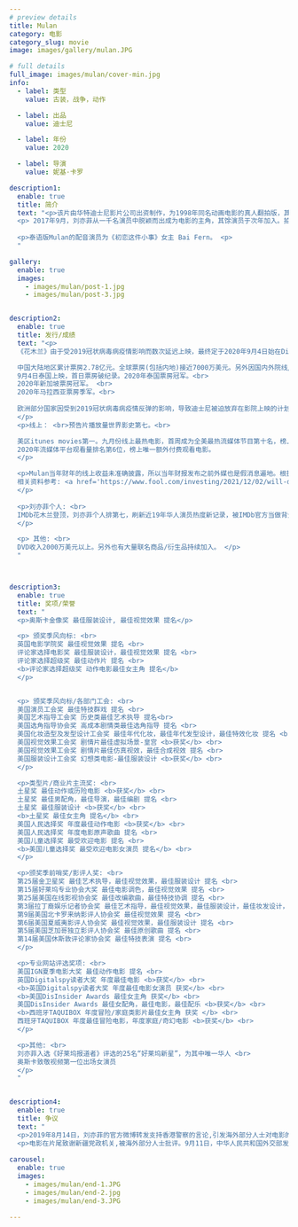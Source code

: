 ```yaml
---
# preview details
title: Mulan
category: 电影
category_slug: movie
image: images/gallery/mulan.JPG

# full details
full_image: images/mulan/cover-min.jpg
info:
  - label: 类型
    value: 古装，战争，动作

  - label: 出品
    value: 迪士尼

  - label: 年份
    value: 2020

  - label: 导演
    value: 妮基·卡罗

description1:
  enable: true
  title: 简介
  text: "<p>该片由华特迪士尼影片公司出资制作，为1998年同名动画电影的真人翻拍版，其内容改编自中国民间传说，主要描述一位名为花木兰的女子代父从军的巾帼英雄故事。主角花木兰由刘亦菲饰演，亦包括甄子丹、李截、安柚鑫、巩俐和李连杰等人演出。 </p>
  <p> 2017年9月，刘亦菲从一千名演员中脱颖而出成为电影的主角，其馀演员于次年加入。拍摄作业于2018年8月开始，持续到11月，主要在新西兰和中国大陆进行。 </p>
  
  <p>泰语版Mulan的配音演员为《初恋这件小事》女主 Bai Fern。 <p>
  "

gallery:
  enable: true
  images:
    - images/mulan/post-1.jpg
    - images/mulan/post-3.jpg


description2:
  enable: true
  title: 发行/成绩
  text: "<p>
  《花木兰》由于受2019冠状病毒病疫情影响而数次延迟上映，最终定于2020年9月4日始在Disney+通过Disney+首映许可证上线播出和部份市场的电影院上映。<br><br>线下: <br> 

  中国大陆地区累计票房2.78亿元。全球票房(包括内地)接近7000万美元。另外因国内外院线/在线资源时间差异, 国内未上映时，已有大量盗版资源流出。<br>
  9月4日泰国上映，首日票房破纪录。2020年泰国票房冠军。<br>
  2020年新加坡票房冠军。 <br>
  2020年马拉西亚票房季军。<br>
  
  欧洲部分国家因受到2019冠状病毒病疫情反弹的影响，导致迪士尼被迫放弃在影院上映的计划，而是选择在Disney+上线播出，对影院票房影响极大。英法德等票房大国的院线迅速展开集体声讨。
  </p>
  <p>线上： <br>预告片播放量世界影史第七。<br>

  美区itunes movies第一。九月份线上最热电影，首周成为全美最热流媒体节目第十名，榜上唯一电影，首次打破网飞电视剧垄断。<br>
  2020年流媒体平台观看量排名第6位，榜上唯一额外付费观看电影。
  </p>

  <p>Mulan当年财年的线上收益未准确披露，所以当年财报发布之前外媒也是假消息遍地。根据2020年及2021年的财报对比，2020年的用户点播收入为5.5亿美元，其中UFC比赛约占两亿美元左右，剩下的即是Mulan付费点播期间的收入，约3.5亿美元。故CFO对于Mulan的收入情况回复到'非常满意'。后续也有更多电影采用了此模式。<br>
  相关资料参考: <a href='https://www.fool.com/investing/2021/12/02/will-disney-keep-releasing-films-on-premier-access/'>Will Disney Keep Releasing Films On Premier Access?</a>
  </p>
  
  <p>刘亦菲个人: <br>
  IMDb花木兰登顶，刘亦菲个人排第七，刷新近19年华人演员热度新记录，被IMDb官方当做背景人物之一。 <br>
  </p>

  <p> 其他: <br> 
  DVD收入2000万美元以上。另外也有大量联名商品/衍生品持续加入。 </p>
  "



description3:
  enable: true
  title: 奖项/荣誉
  text: "
  <p>奥斯卡金像奖 最佳服装设计, 最佳视觉效果 提名</p>

  <p> 颁奖季风向标: <br>
  英国电影学院奖 最佳视觉效果 提名 <br>
  评论家选择电影奖 最佳服装设计，最佳视觉效果 提名 <br>
  评论家选择超级奖 最佳动作片 提名 <br>
  <b>评论家选择超级奖 动作电影最佳女主角 提名</b>
  </p>


  <p> 颁奖季风向标/各部门工会: <br>
  美国演员工会奖 最佳特技群戏 提名 <br>
  美国艺术指导工会奖 历史类最佳艺术执导 提名<br>
  美国选角指导协会奖 高成本剧情类最佳选角指导 提名 <br>
  美国化妆造型及发型设计工会奖 最佳年代化妆，最佳年代发型设计，最佳特效化妆 提名 <br>
  美国视觉效果工会奖 剧情片最佳虚拟场景-皇宫 <b>获奖</b> <br>
  美国视觉效果工会奖 剧情片最佳仿真视效，最佳合成视效 提名 <br>
  美国服装设计工会奖 幻想类电影-最佳服装设计 <b>获奖</b> <br>
  </p>

  <p>类型片/商业片主流奖: <br>
  土星奖 最佳动作或历险电影 <b>获奖</b> <br>
  土星奖 最佳男配角，最佳导演，最佳编剧 提名 <br>
  土星奖 最佳服装设计 <b>获奖</b> <br>
  <b>土星奖 最佳女主角 提名</b> <br>
  美国人民选择奖 年度最佳动作电影 <b>获奖</b> <br>
  美国人民选择奖 年度电影原声歌曲 提名 <br>
  美国儿童选择奖 最受欢迎电影 提名 <br>
  <b>美国儿童选择奖 最受欢迎电影女演员 提名</b> <br>
  </p>

  <p>颁奖季前哨奖/影评人奖: <br>
  第25届金卫星奖 最佳艺术执导，最佳视觉效果，最佳服装设计 提名 <br>
  第15届好莱坞专业协会大奖 最佳电影调色，最佳视觉效果 提名 <br>
  第25届美国在线影视协会奖 最佳改编歌曲，最佳特技协调 提名 <br>
  第3届拉丁裔娱乐记者协会奖 最佳艺术指导，最佳视觉效果，最佳服装设计，最佳妆发设计，最佳特技设计 提名 <br>
  第9届美国北卡罗来纳影评人协会奖 最佳视觉效果 提名 <br>
  第6届美国夏威夷影评人协会奖 最佳视觉效果，最佳服装设计 提名 <br>
  第5届美国芝加哥独立影评人协会奖 最佳原创歌曲 提名 <br>
  第14届美国休斯敦评论家协会奖 最佳特技表演 提名 <br>
  </p>

  <p>专业网站评选奖项: <br>
  美国IGN夏季电影大奖 最佳动作电影 提名 <br>
  英国Digitalspy读者大奖 年度最佳电影 <b>获奖</b> <br>
  <b>英国Digitalspy读者大奖 年度最佳电影女演员 获奖</b> <br>
  <b>美国DisInsider Awards 最佳女主角 获奖</b> <br>
  美国DisInsider Awards 最佳女配角，最佳电影，最佳配乐 <b>获奖</b> <br>
  <b>西班牙TAQUIBOX 年度冒险/家庭类影片最佳女主角 获奖 </b> <br>
  西班牙TAQUIBOX 年度最佳冒险电影，年度家庭/奇幻电影 <b>获奖</b> <br>
  </p>

  <p>其他: <br>
  刘亦菲入选《好莱坞报道者》评选的25名“好莱坞新星”，为其中唯一华人 <br>
  奥斯卡致敬视频第一位出场女演员
  </p>
  "


description4:
  enable: true
  title: 争议
  text: "
  <p>2019年8月14日，刘亦菲的官方微博转发支持香港警察的言论,引发海外部分人士对电影的抵制行为.9月11日，中华人民共和国外交部发言人赵立坚回答涉及该片问题时，称主演刘亦菲“发表过力撑港警的言论，我觉得她是当代的花木兰，我要为她点赞，她是好样的”。</p>
  <p>电影在片尾致谢新疆党政机关,被海外部分人士批评。9月11日，中华人民共和国外交部发言人赵立坚被问到《花木兰》结尾感谢新疆地方政府一事时表示，该片感谢新疆政府为他们提供的便利，这是再正常不过的事。</p>"
 
carousel:
  enable: true
  images:
    - images/mulan/end-1.JPG
    - images/mulan/end-2.jpg
    - images/mulan/end-3.JPG

---
```

